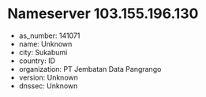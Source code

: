 # Nameserver 103.155.196.130

* as_number: 141071
* name: Unknown
* city: Sukabumi
* country: ID
* organization: PT Jembatan Data Pangrango
* version: Unknown
* dnssec: Unknown
